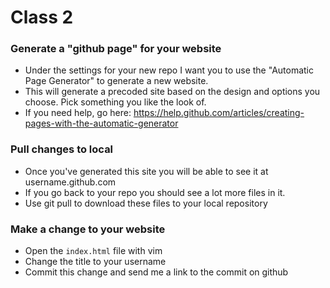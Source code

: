 # Class 2

### Generate a "github page" for your website
- Under the settings for your new repo I want you to use the "Automatic Page Generator" to generate a new website.
- This will generate a precoded site based on the design and options you choose. Pick something you like the look of.
- If you need help, go here: https://help.github.com/articles/creating-pages-with-the-automatic-generator

### Pull changes to local
- Once you've generated this site you will be able to see it at username.github.com
- If you go back to your repo you should see a lot more files in it.
- Use git pull to download these files to your local repository

### Make a change to your website
- Open the `index.html` file with vim
- Change the title to your username
- Commit this change and send me a link to the commit on github

